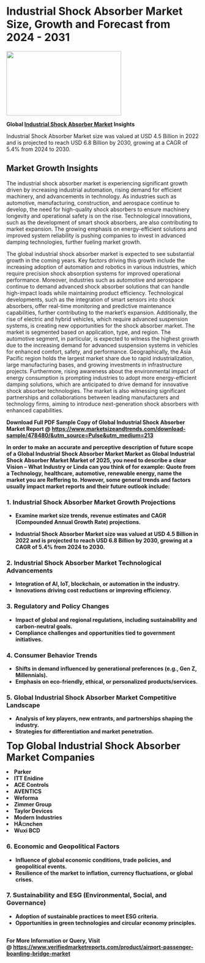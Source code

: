 <H1>Industrial Shock Absorber Market Size, Growth and Forecast from 2024 - 2031</H1><img class="aligncenter size-medium wp-image-584254" src="https://thirdeyenews.in/wp-content/uploads/2024/09/Global-Market-Research-300x168.jpeg" alt="" width="300" height="168" /><p><strong>Global&nbsp;<a href="https://www.marketsizeandtrends.com/download-sample/478480/&amp;utm_source=Pulse&amp;utm_medium=213">Industrial Shock Absorber Market</a> Insights</strong></p><p>Industrial Shock Absorber Market size was valued at USD 4.5 Billion in 2022 and is projected to reach USD 6.8 Billion by 2030, growing at a CAGR of 5.4% from 2024 to 2030.</p><p><h2>Market Growth Insights</h2> <p>The industrial shock absorber market is experiencing significant growth driven by increasing industrial automation, rising demand for efficient machinery, and advancements in technology. As industries such as automotive, manufacturing, construction, and aerospace continue to develop, the need for high-quality shock absorbers to ensure machinery longevity and operational safety is on the rise. Technological innovations, such as the development of smart shock absorbers, are also contributing to market expansion. The growing emphasis on energy-efficient solutions and improved system reliability is pushing companies to invest in advanced damping technologies, further fueling market growth.</p> <p><strong></strong></p> <p>The global industrial shock absorber market is expected to see substantial growth in the coming years. Key factors driving this growth include the increasing adoption of automation and robotics in various industries, which require precision shock absorption systems for improved operational performance. Moreover, industries such as automotive and aerospace continue to demand advanced shock absorber solutions that can handle high-impact loads while maintaining product efficiency. Technological developments, such as the integration of smart sensors into shock absorbers, offer real-time monitoring and predictive maintenance capabilities, further contributing to the market’s expansion. Additionally, the rise of electric and hybrid vehicles, which require advanced suspension systems, is creating new opportunities for the shock absorber market. The market is segmented based on application, type, and region. The automotive segment, in particular, is expected to witness the highest growth due to the increasing demand for advanced suspension systems in vehicles for enhanced comfort, safety, and performance. Geographically, the Asia Pacific region holds the largest market share due to rapid industrialization, large manufacturing bases, and growing investments in infrastructure projects. Furthermore, rising awareness about the environmental impact of energy consumption is prompting industries to adopt more energy-efficient damping solutions, which are anticipated to drive demand for innovative shock absorber technologies. The market is also witnessing significant partnerships and collaborations between leading manufacturers and technology firms, aiming to introduce next-generation shock absorbers with enhanced capabilities. <p><strong></p><p><span class=""><strong>Download Full PDF Sample Copy of Global Industrial Shock Absorber Market Report</strong> @ <a href="https://www.marketsizeandtrends.com/download-sample/478480/&amp;utm_source=Pulse&amp;utm_medium=213" target="_blank">https://www.marketsizeandtrends.com/download-sample/478480/&amp;utm_source=Pulse&amp;utm_medium=213</a></span></p><p>In order to make an accurate and perceptive description of future scope of a Global&nbsp;Industrial Shock Absorber Market Market as Global&nbsp;Industrial Shock Absorber Market Market of 2025, you need to describe a clear Vision &ndash; What Industry or Linda can you think of for example: Quote from a Technology, healthcare, automotive, renewable energy, name the market you are Reffering to. However, some general trends and factors usually impact market reports and their future outlook include:</p><h3>1.&nbsp;<strong>Industrial Shock Absorber Market Growth Projections</strong></h3><ul><li>Examine market size trends, revenue estimates and CAGR (Compounded Annual Growth Rate) projections.</li><li><p>Industrial Shock Absorber Market size was valued at USD 4.5 Billion in 2022 and is projected to reach USD 6.8 Billion by 2030, growing at a CAGR of 5.4% from 2024 to 2030.</p></li></ul><h3>2.&nbsp;<strong>Industrial Shock Absorber Market Technological Advancements</strong></h3><ul><li>Integration of AI, IoT, blockchain, or automation in the industry.</li><li>Innovations driving cost reductions or improving efficiency.</li></ul><h3>3.&nbsp;<strong>Regulatory and Policy Changes</strong></h3><ul><li>Impact of global and regional regulations, including sustainability and carbon-neutral goals.</li><li>Compliance challenges and opportunities tied to government initiatives.</li></ul><h3>4.&nbsp;<strong>Consumer Behavior Trends</strong></h3><ul><li>Shifts in demand influenced by generational preferences (e.g., Gen Z, Millennials).</li><li>Emphasis on eco-friendly, ethical, or personalized products/services.</li></ul><h3>5.&nbsp;<strong>Global Industrial Shock Absorber Market Competitive Landscape</strong></h3><ul><li>Analysis of key players, new entrants, and partnerships shaping the industry.</li><li>Strategies for differentiation and market penetration.</li></ul><p data-pm-slice="1 1 []"><span style="color: inherit; font-family: inherit; font-size: 25px;">Top Global Industrial Shock Absorber Market Companies</span></p><div class="" data-test-id=""><p><li>Parker</li><li> ITT Enidine</li><li> ACE Controls</li><li> AVENTICS</li><li> Weforma</li><li> Zimmer Group</li><li> Taylor Devices</li><li> Modern Industries</li><li> HÃ¤nchen</li><li> Wuxi BCD</li></p></div><h3>6.&nbsp;<strong>Economic and Geopolitical Factors</strong></h3><ul><li>Influence of global economic conditions, trade policies, and geopolitical events.</li><li>Resilience of the market to inflation, currency fluctuations, or global crises.</li></ul><h3>7.&nbsp;<strong>Sustainability and ESG (Environmental, Social, and Governance)</strong></h3><ul><li>Adoption of sustainable practices to meet ESG criteria.</li><li>Opportunities in green technologies and circular economy principles.</li></ul><h2><strong style="font-size: 14px;">For More Information or Query, Visit @&nbsp;</strong><a style="background-color: #ffffff; font-size: 14px;" href="https://www.marketsizeandtrends.com/report/industrial-shock-absorber-market/" target="_blank">https://www.verifiedmarketreports.com/product/airport-passenger-boarding-bridge-market</a></h2>
